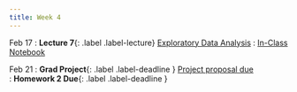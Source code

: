 ```yaml
---
title: Week 4
---
```



Feb 17
: **Lecture 7**{: .label .label-lecture} [Exploratory Data Analysis](https://docs.google.com/presentation/d/1Glh1Ahv3oZyWyB3RgibzFMcaQ4ymC6KLwSePz9jtiZw/edit?usp=sharing)
	: [In-Class Notebook](https://colab.research.google.com/drive/1zPrXIqxKVNQWWcW9fRo0jtQtqf-5kFXK?usp=sharing)

Feb 21
: **Grad Project**{: .label .label-deadline } [Project proposal due](gradproject#project-proposal-and-group-formation)   
: **Homework 2 Due**{: .label .label-deadline } 


